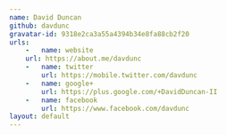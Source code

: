 ```yaml
---
name: David Duncan
github: davdunc
gravatar-id: 9318e2ca3a55a4394b34e8fa88cb2f20
urls:
    -   name: website
	url: https://about.me/davdunc
    -   name: twitter
        url: https://mobile.twitter.com/davdunc
    -   name: google+
        url: https://plus.google.com/+DavidDuncan-II
    -   name: facebook
        url: https://www.facebook.com/davdunc
layout: default
---
```

